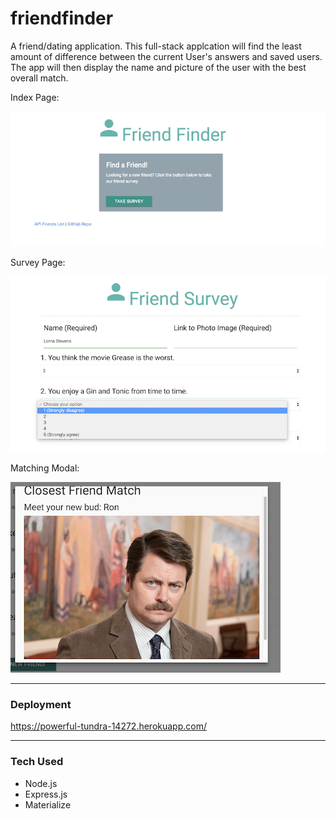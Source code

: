 # friendfinder

A friend/dating application.  This full-stack applcation will find the least amount of difference between the current User's answers and saved users. 
The app will then display the name and picture of the user with the best overall match.

Index Page:

![Alt text](./app/public/images/screenshot1.png?raw=true "Optional Title")


Survey Page:

![Alt text](./app/public/images/screenshot2.png?raw=true "Optional Title")


Matching Modal:

![Alt text](./app/public/images/screenshot3.png?raw=true "Optional Title")

- - - -

 ### Deployment ###
 https://powerful-tundra-14272.herokuapp.com/

 - - - -

 ### Tech Used ###
 * Node.js
 * Express.js
 * Materialize

